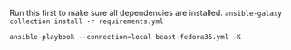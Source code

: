 Run this first to make sure all dependencies are installed.
`ansible-galaxy collection install -r requirements.yml`


`ansible-playbook --connection=local beast-fedora35.yml -K`
